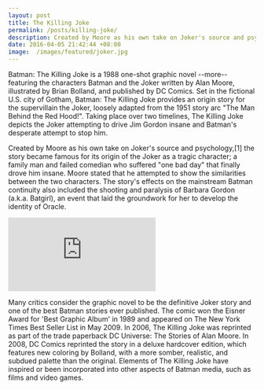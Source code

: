 ```yaml
---
layout: post
title: The Killing Joke
permalink: /posts/killing-joke/
description: Created by Moore as his own take on Joker's source and psychology
date: 2016-04-05 21:42:44 +08:00
image:  /images/featured/joker.jpg
---
```


Batman: The Killing Joke is a 1988 one-shot graphic novel --more-- featuring the characters Batman and the Joker written by Alan Moore, illustrated by Brian Bolland, and published by DC Comics. Set in the fictional U.S. city of Gotham, Batman: The Killing Joke provides an origin story for the supervillain the Joker, loosely adapted from the 1951 story arc "The Man Behind the Red Hood!". Taking place over two timelines, The Killing Joke depicts the Joker attempting to drive Jim Gordon insane and Batman's desperate attempt to stop him.

Created by Moore as his own take on Joker's source and psychology,[1] the story became famous for its origin of the Joker as a tragic character; a family man and failed comedian who suffered "one bad day" that finally drove him insane. Moore stated that he attempted to show the similarities between the two characters. The story's effects on the mainstream Batman continuity also included the shooting and paralysis of Barbara Gordon (a.k.a. Batgirl), an event that laid the groundwork for her to develop the identity of Oracle.

<div class="videoiframe">
<iframe src="https://www.youtube.com/embed/LvEZa_dY4Sc?rel=0&amp;showinfo=0" frameborder="0" allowfullscreen></iframe>
</div>

Many critics consider the graphic novel to be the definitive Joker story and one of the best Batman stories ever published. The comic won the Eisner Award for 'Best Graphic Album' in 1989 and appeared on The New York Times Best Seller List in May 2009. In 2006, The Killing Joke was reprinted as part of the trade paperback DC Universe: The Stories of Alan Moore. In 2008, DC Comics reprinted the story in a deluxe hardcover edition, which features new coloring by Bolland, with a more somber, realistic, and subdued palette than the original. Elements of The Killing Joke have inspired or been incorporated into other aspects of Batman media, such as films and video games.
